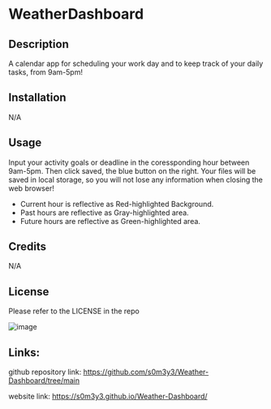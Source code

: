 # WeatherDashboard

## Description
A calendar app for scheduling your work day and to keep track of your daily tasks, from 9am-5pm! 

## Installation

N/A

## Usage
Input your activity goals or deadline in the coressponding hour between 9am-5pm. Then click saved, the blue button on the right. Your files will be saved in local storage, so you will not lose any information when closing the web browser!  
* Current hour is reflective as Red-highlighted Background. 
* Past hours are reflective as Gray-highlighted area.
* Future hours are reflective as Green-highlighted area.  


## Credits

N/A

## License
Please refer to the LICENSE in the repo

![image](./Assets/sample.png)

## Links: 

github repository link: https://github.com/s0m3y3/Weather-Dashboard/tree/main

website link: https://s0m3y3.github.io/Weather-Dashboard/

